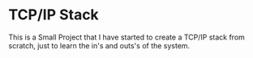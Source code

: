# TCP/IP Stack

This is a Small Project that I have started to create a TCP/IP stack from scratch, just to learn the in's and outs's of the system.
